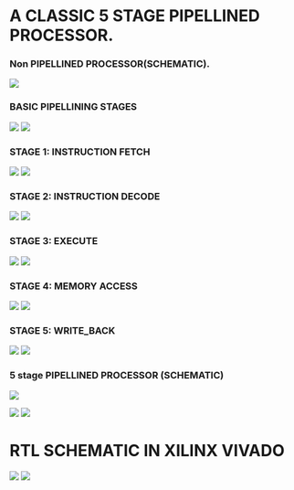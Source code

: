 # A CLASSIC 5 STAGE PIPELLINED PROCESSOR.
### Non PIPELLINED PROCESSOR(SCHEMATIC).
![](https://github.com/anandbaheti/MIPS/blob/main/DATA/NON%20PIPELINED%20PROCESSOR.JPG)
### BASIC PIPELLINING STAGES
![](https://github.com/anandbaheti/MIPS/blob/main/DATA/piplining%20stages.JPG)
![](https://github.com/anandbaheti/MIPS/blob/main/DATA/ps2.JPG)
### STAGE 1: INSTRUCTION FETCH
![](https://github.com/anandbaheti/MIPS/blob/main/DATA/IF1.JPG)
![](https://github.com/anandbaheti/MIPS/blob/main/DATA/IF2.JPG)
### STAGE 2: INSTRUCTION DECODE
![](https://github.com/anandbaheti/MIPS/blob/main/DATA/ID1.JPG)
![](https://github.com/anandbaheti/MIPS/blob/main/DATA/ID2.JPG)
### STAGE 3: EXECUTE
![](https://github.com/anandbaheti/MIPS/blob/main/DATA/EX1.JPG)
![](https://github.com/anandbaheti/MIPS/blob/main/DATA/EX2.JPG)
### STAGE 4: MEMORY ACCESS
![](https://github.com/anandbaheti/MIPS/blob/main/DATA/MEM1.JPG)
![](https://github.com/anandbaheti/MIPS/blob/main/DATA/MEM2.JPG)
### STAGE 5: WRITE_BACK
![](https://github.com/anandbaheti/MIPS/blob/main/DATA/WB1.JPG)
![](https://github.com/anandbaheti/MIPS/blob/main/DATA/WB2.JPG)
### 5 stage PIPELLINED PROCESSOR (SCHEMATIC)
![](https://github.com/anandbaheti/MIPS/blob/main/DATA/PIPELLINED_PROCESSOR.JPG)

![](https://github.com/anandbaheti/MIPS/blob/main/DATA/rtl1.JPG)
![](https://github.com/anandbaheti/MIPS/blob/main/DATA/rtl2.JPG)
# RTL SCHEMATIC IN XILINX VIVADO
![](https://github.com/anandbaheti/MIPS/blob/main/DATA/RTL_FULLVIEW.JPG)
![](https://github.com/anandbaheti/MIPS/blob/main/DATA/EXTENDED_RTL.JPG)
![]()
![]()
![]()

